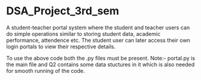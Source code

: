 # DSA_Project_3rd_sem
A student-teacher portal system where the student and teacher users can do simple operations similar to storing student data, academic performance, attendence etc. The student user can later access their own login portals to view their respective details.

To use the above code both the .py files must be present.
Note:- portal.py is the main file and Q2 contains some data stuctures in it which is also needed for smooth running of the code.
